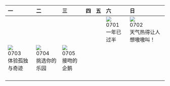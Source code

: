 | 一                                                                                                                                                                                                                  | 二                                                                                                                                                                   | 三                                                                                                                                                                            | 四   | 五   | 六                                                                                                                                                                      | 日                                                                                                                                                                          |
|:-------------------------------------------------------------------------------------------------------------------------------------------------------------------------------------------------------------------|:--------------------------------------------------------------------------------------------------------------------------------------------------------------------|:-----------------------------------------------------------------------------------------------------------------------------------------------------------------------------|:----|:----|:-----------------------------------------------------------------------------------------------------------------------------------------------------------------------|:---------------------------------------------------------------------------------------------------------------------------------------------------------------------------|
|                                                                                                                                                                                                                    |                                                                                                                                                                     |                                                                                                                                                                              |     |     | [![](https://www.bing.com//th?id=OHR.HalfwayBoats_ZH-CN3563044251_320x240.jpg)](https://www.bing.com//th?id=OHR.HalfwayBoats_ZH-CN3563044251_UHD.jpg)<br>0701<br>一年已过半 | [![](https://www.bing.com//th?id=OHR.CoyoteBanff_ZH-CN4183627255_320x240.jpg)](https://www.bing.com//th?id=OHR.CoyoteBanff_ZH-CN4183627255_UHD.jpg)<br>0702<br>天气热得让人想嗷嗷叫！ |
| [![](https://www.bing.com//th?id=OHR.GrasslandsNationalParkSaskachewan_ZH-CN6530285883_320x240.jpg)](https://www.bing.com//th?id=OHR.GrasslandsNationalParkSaskachewan_ZH-CN6530285883_UHD.jpg)<br>0703<br>体验孤独与奇迹 | [![](https://www.bing.com//th?id=OHR.CorfuBeach_ZH-CN8660068587_320x240.jpg)](https://www.bing.com//th?id=OHR.CorfuBeach_ZH-CN8660068587_UHD.jpg)<br>0704<br>挑选你的乐园 | [![](https://www.bing.com//th?id=OHR.KissingPenguins_ZH-CN5449471262_320x240.jpg)](https://www.bing.com//th?id=OHR.KissingPenguins_ZH-CN5449471262_UHD.jpg)<br>0705<br>接吻的企鹅 |     |     |                                                                                                                                                                        |                                                                                                                                                                            |
|                                                                                                                                                                                                                    |                                                                                                                                                                     |                                                                                                                                                                              |     |     |                                                                                                                                                                        |                                                                                                                                                                            |
|                                                                                                                                                                                                                    |                                                                                                                                                                     |                                                                                                                                                                              |     |     |                                                                                                                                                                        |                                                                                                                                                                            |
|                                                                                                                                                                                                                    |                                                                                                                                                                     |                                                                                                                                                                              |     |     |                                                                                                                                                                        |                                                                                                                                                                            |
|                                                                                                                                                                                                                    |                                                                                                                                                                     |                                                                                                                                                                              |     |     |                                                                                                                                                                        |                                                                                                                                                                            |